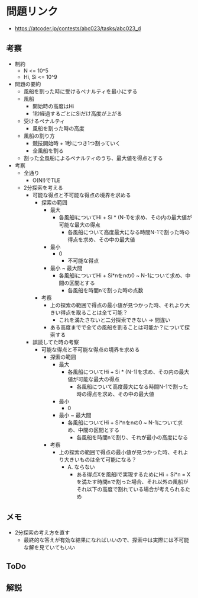 # 問題リンク
- https://atcoder.jp/contests/abc023/tasks/abc023_d

## 考察
- 制約
    - N <= 10^5
    - Hi, Si <= 10^9
- 問題の要約
    - 風船を割った時に受けるペナルティを最小にする
    - 風船
        - 開始時の高度はHi
        - 1秒経過するごとにSiだけ高度が上がる
    - 受けるペナルティ
        - 風船を割った時の高度
    - 風船の割り方
        - 競技開始時 + 1秒につき1つ割っていく
        - 全風船を割る
    - 割った全風船によるペナルティのうち、最大値を得点とする
- 考察
    - 全通り
        - O(N!)でTLE
    - 2分探索を考える
        - 可能な得点と不可能な得点の境界を求める
            - 探索の範囲
                - 最大
                    - 各風船iについてHi + Si * (N-1)を求め、その内の最大値が可能な最大の得点
                        - 各風船について高度最大になる時間N-1で割った時の得点を求め、その中の最大値
                - 最小
                    - 0
                        - 不可能な得点
                - 最小 ~ 最大間
                    - 各風船iについてHi + Si*nをnの0 ~ N-1について求め、中間の区間とする
                        - 各風船を時間nで割った時の点数
            - 考察
                - 上の探索の範囲で得点の最小値が見つかった時、それより大きい得点を取ることは全て可能？
                    - これを満たさないと二分探索できない -> 間違い
                - ある高度までで全ての風船を割ることは可能か？について探索する
        - 誤読してた時の考察
            - 可能な得点と不可能な得点の境界を求める
                - 探索の範囲
                    - 最大
                        - 各風船についてHi + Si * (N-1)を求め、その内の最大値が可能な最大の得点
                            - 各風船について高度最大になる時間N-1で割った時の得点を求め、その中の最大値
                    - 最小
                        - 0
                    - 最小 ~ 最大間
                        - 各風船についてHi + Si*nをnの0 ~ N-1について求め、中間の区間とする
                            - 各風船を時間nで割り、それが最小の高度になる
                - 考察
                    - 上の探索の範囲で得点の最小値が見つかった時、それより大きいものは全て可能になる？
                        - A. ならない
                            - ある得点Xを風船iで実現するためにHi + Si*n = Xを満たす時間nで割った場合、それ以外の風船がそれ以下の高度で割れている場合が考えられるため



## メモ
- 2分探索の考え方を直す
    - 最終的な答えが有効な結果になればいいので、探索中は実際には不可能な解を見ていてもいい

## ToDo

## 解説